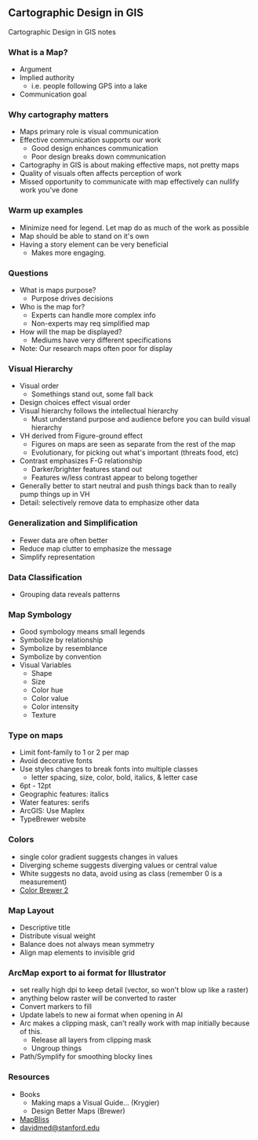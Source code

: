 ## Cartographic Design in GIS

Cartographic Design in GIS notes

### What is a Map?
* Argument
* Implied authority
    * i.e. people following GPS into a lake
* Communication goal

### Why cartography matters
* Maps primary role is visual communication
* Effective communication supports our work
    * Good design enhances communication
    * Poor design breaks down communication
* Cartography in GIS is about making effective maps, not pretty maps
* Quality of visuals often affects perception of work
* Missed opportunity to communicate with map effectively can nullify work you've done

### Warm up examples
* Minimize need for legend. Let map do as much of the work as possible
* Map should be able to stand on it's own
* Having a story element can be very beneficial
    * Makes more engaging.

### Questions
* What is maps purpose?
    * Purpose drives decisions
* Who is the map for?
    * Experts can handle more complex info
    * Non-experts may req simplified map
* How will the map be displayed?
    * Mediums have very different specifications
* Note: Our research maps often poor for display

### Visual Hierarchy
* Visual order
    * Somethings stand out, some fall back
* Design choices effect visual order
* Visual hierarchy follows the intellectual hierarchy
    * Must understand purpose and audience before you can build visual hierarchy
* VH derived from Figure-ground effect
    * Figures on maps are seen as separate from the rest of the map
    * Evolutionary, for picking out what's important (threats food, etc)
* Contrast emphasizes F-G relationship
    * Darker/brighter features stand out
    * Features w/less contrast appear to belong together
* Generally better to start neutral and push things back than to really pump things up in VH
* Detail: selectively remove data to emphasize other data

### Generalization and Simplification
* Fewer data are often better
* Reduce map clutter to emphasize the message
* Simplify representation

### Data Classification
* Grouping data reveals patterns

### Map Symbology
* Good symbology means small legends
* Symbolize by relationship
* Symbolize by resemblance
* Symbolize by convention
* Visual Variables
    * Shape
    * Size 
    * Color hue
    * Color value
    * Color intensity
    * Texture

### Type on maps
* Limit font-family to 1 or 2 per map
* Avoid decorative fonts
* Use styles changes to break fonts into multiple classes
    * letter spacing, size, color, bold, italics, & letter case
* 6pt - 12pt
* Geographic features: italics
* Water features: serifs
* ArcGIS: Use Maplex
* TypeBrewer website

### Colors
* single color gradient suggests changes in values
* Diverging scheme suggests diverging values or central value
* White suggests no data, avoid using as class (remember 0 is a measurement)
* [Color Brewer 2](http://colorbrewer2.org)

### Map Layout
* Descriptive title
* Distribute visual weight
* Balance does not always mean symmetry
* Align map elements to invisible grid

### ArcMap export to ai format for Illustrator
* set really high dpi to keep detail (vector, so won't blow up like a raster)
* anything below raster will be converted to raster
* Convert markers to fill
* Update labels to new ai format when opening in AI
* Arc makes a clipping mask, can't really work with map initially because of this.
    * Release all layers from clipping mask
    * Ungroup things
* Path/Symplify for smoothing blocky lines

### Resources
* Books
    * Making maps a Visual Guide... (Krygier)
    * Design Better Maps (Brewer)
* [MapBliss](http://mapbliss.com)
* davidmed@stanford.edu
